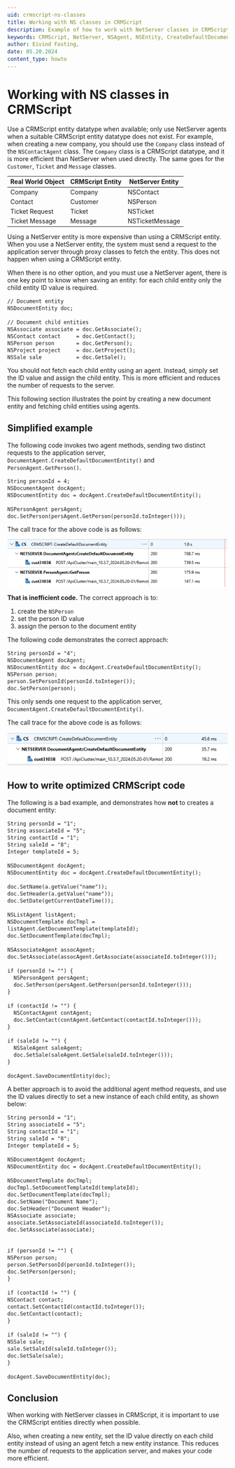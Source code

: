 ```yaml
---
uid: crmscript-ns-classes
title: Working with NS classes in CRMScript
description: Example of how to work with NetServer classes in CRMScript.
keywords: CRMScript, NetServer, NSAgent, NSEntity, CreateDefaultDocumentEntity(), best practices
author: Eivind Fasting,
date: 05.20.2024
content_type: howto
---
```


# Working with NS classes in CRMScript

Use a CRMScript entity datatype when available; only use NetServer agents when a suitable CRMScript entity datatype does not exist. For example, when creating a new company, you should use the `Company` class instead of the `NSContactAgent` class. The `Company` class is a CRMScript datatype, and it is more efficient than NetServer when used directly. The same goes for the `Customer`, `Ticket` and `Message` classes.

| Real World Object | CRMScript Entity | NetServer Entity   |
|-------------------|------------------|--------------------|
| Company           | Company          | NSContact          |
| Contact           | Customer         | NSPerson           |
| Ticket Request    | Ticket           | NSTicket           |
| Ticket Message    | Message          | NSTicketMessage    |

Using a NetServer entity is more expensive than using a CRMScript entity. When you use a NetServer entity, the system must send a request to the application server through proxy classes to fetch the entity. This does not happen when using a CRMScript entity.

When there is no other option, and you must use a NetServer agent, there is one key point to know when saving an entity: for each child entity only the child entity ID value is required.

```crmscript!
// Document entity
NSDocumentEntity doc;

// Document child entities
NSAssociate associate = doc.GetAssociate();
NSContact contact     = doc.GetContact();
NSPerson person       = doc.GetPerson();
NSProject project     = doc.GetProject();
NSSale sale           = doc.GetSale();
```

You should not fetch each child entity using an agent. Instead, simply set the ID value and assign the child entity. This is more efficient and reduces the number of requests to the server.

This following section illustrates the point by creating a new document entity and fetching child entities using agents.

## Simplified example

The following code invokes two agent methods, sending two distinct requests to the application server, `DocumentAgent.CreateDefaultDocumentEntity()` and `PersonAgent.GetPerson()`.

```crmscript!
String personId = 4;
NSDocumentAgent docAgent;
NSDocumentEntity doc = docAgent.CreateDefaultDocumentEntity();

NSPersonAgent persAgent;
doc.SetPerson(persAgent.GetPerson(personId.toInteger()));
```

The call trace for the above code is as follows:

![Incorrect use of CreateDefaultDocumentEntity() in CRMScript][img1]

**That is inefficient code.** The correct approach is to:

1. create the `NSPerson`
2. set the person ID value
3. assign the person to the document entity

The following code demonstrates the correct approach:

```crmscript!
String personId = "4";
NSDocumentAgent docAgent;
NSDocumentEntity doc = docAgent.CreateDefaultDocumentEntity();
NSPerson person;
person.SetPersonId(personId.toInteger());
doc.SetPerson(person);
```

This only sends one request to the application server, `DocumentAgent.CreateDefaultDocumentEntity()`.

The call trace for the above code is as follows:

![Correct use of CreateDefaultDocumentEntity() in CRMScript][img2]

## How to write optimized CRMScript code

The following is a bad example, and demonstrates how **not** to creates a document entity:

```crmscript!
String personId = "1";
String associateId = "5";
String contactId = "1";
String saleId = "8";
Integer templateId = 5;

NSDocumentAgent docAgent;
NSDocumentEntity doc = docAgent.CreateDefaultDocumentEntity();

doc.SetName(a.getValue("name"));
doc.SetHeader(a.getValue("name"));
doc.SetDate(getCurrentDateTime());

NSListAgent listAgent;
NSDocumentTemplate docTmpl = listAgent.GetDocumentTemplate(templateId);
doc.SetDocumentTemplate(docTmpl);

NSAssociateAgent assocAgent;
doc.SetAssociate(assocAgent.GetAssociate(associateId.toInteger()));

if (personId != "") {
  NSPersonAgent persAgent;
  doc.SetPerson(persAgent.GetPerson(personId.toInteger()));
}

if (contactId != "") {
  NSContactAgent contAgent;
  doc.SetContact(contAgent.GetContact(contactId.toInteger()));
}

if (saleId != "") {
  NSSaleAgent saleAgent;
  doc.SetSale(saleAgent.GetSale(saleId.toInteger()));
}

docAgent.SaveDocumentEntity(doc);
```

A better approach is to avoid the additional agent method requests, and use the ID values directly to set a new instance of each child entity, as shown below:

```crmscript!
String personId = "1";
String associateId = "5";
String contactId = "1";
String saleId = "8";
Integer templateId = 5;

NSDocumentAgent docAgent;
NSDocumentEntity doc = docAgent.CreateDefaultDocumentEntity();

NSDocumentTemplate docTmpl;
docTmpl.SetDocumentTemplateId(templateId);
doc.SetDocumentTemplate(docTmpl);
doc.SetName("Document Name");
doc.SetHeader("Document Header");
NSAssociate associate;
associate.SetAssociateId(associateId.toInteger());
doc.SetAssociate(associate);


if (personId != "") {
NSPerson person;
person.SetPersonId(personId.toInteger());
doc.SetPerson(person);
}

if (contactId != "") {
NSContact contact;
contact.SetContactId(contactId.toInteger());
doc.SetContact(contact);
}

if (saleId != "") {
NSSale sale;
sale.SetSaleId(saleId.toInteger());
doc.SetSale(sale);
}

docAgent.SaveDocumentEntity(doc);
```

## Conclusion

When working with NetServer classes in CRMScript, it is important to use the CRMScript entities directly when possible.

Also, when creating a new entity, set the ID value directly on each child entity instead of using an agent fetch a new entity instance. This reduces the number of requests to the application server, and makes your code more efficient.

<!-- Referenced images -->
[img1]: ./media/create-default-documententity-wrong.png
[img2]: ./media/create-default-documententity-correct.png
